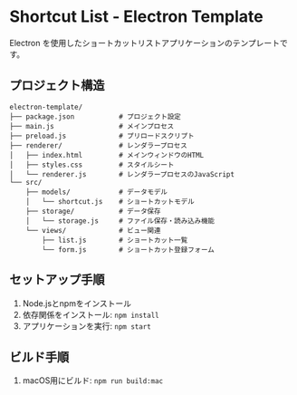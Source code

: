 # Shortcut List - Electron Template

Electron を使用したショートカットリストアプリケーションのテンプレートです。

## プロジェクト構造

```
electron-template/
├── package.json           # プロジェクト設定
├── main.js                # メインプロセス
├── preload.js             # プリロードスクリプト
├── renderer/              # レンダラープロセス
│   ├── index.html         # メインウィンドウのHTML
│   ├── styles.css         # スタイルシート
│   └── renderer.js        # レンダラープロセスのJavaScript
└── src/
    ├── models/            # データモデル
    │   └── shortcut.js    # ショートカットモデル
    ├── storage/           # データ保存
    │   └── storage.js     # ファイル保存・読み込み機能
    └── views/             # ビュー関連
        ├── list.js        # ショートカット一覧
        └── form.js        # ショートカット登録フォーム
```

## セットアップ手順

1. Node.jsとnpmをインストール
2. 依存関係をインストール: `npm install`
3. アプリケーションを実行: `npm start`

## ビルド手順

1. macOS用にビルド: `npm run build:mac`
